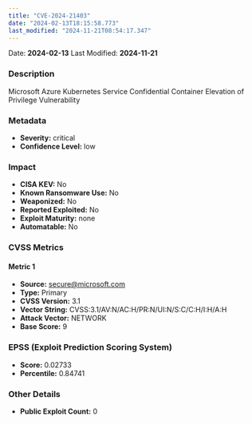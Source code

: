 ```yaml
---
title: "CVE-2024-21403"
date: "2024-02-13T18:15:58.773"
last_modified: "2024-11-21T08:54:17.347"
---
```


Date: **2024-02-13** Last Modified: **2024-11-21**

### Description  
Microsoft Azure Kubernetes Service Confidential Container Elevation of Privilege Vulnerability

### Metadata  
- **Severity:** critical
- **Confidence Level:** low

### Impact  
- **CISA KEV:** No
- **Known Ransomware Use:** No
- **Weaponized:** No
- **Reported Exploited:** No
- **Exploit Maturity:** none
- **Automatable:** No

### CVSS Metrics  

#### Metric 1
- **Source:** secure@microsoft.com
- **Type:** Primary
- **CVSS Version:** 3.1
- **Vector String:** CVSS:3.1/AV:N/AC:H/PR:N/UI:N/S:C/C:H/I:H/A:H
- **Attack Vector:** NETWORK
- **Base Score:** 9


### EPSS (Exploit Prediction Scoring System)  
- **Score:** 0.02733
- **Percentile:** 0.84741

### Other Details  
- **Public Exploit Count:** 0
